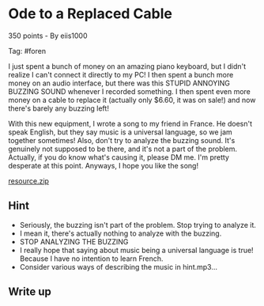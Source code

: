 # Ode to a Replaced Cable
350 points - By eiis1000

Tag: #foren

I just spent a bunch of money on an amazing piano keyboard, but I didn't realize I can't connect it directly to my PC! I then spent a bunch more money on an audio interface, but there was this STUPID ANNOYING BUZZING SOUND whenever I recorded something. I then spent even more money on a cable to replace it (actually only $6.60, it was on sale!) and now there's barely any buzzing left!

With this new equipment, I wrote a song to my friend in France. He doesn't speak English, but they say music is a universal language, so we jam together sometimes! Also, don't try to analyze the buzzing sound. It's genuinely not supposed to be there, and it's not a part of the problem. Actually, if you do know what's causing it, please DM me. I'm pretty desperate at this point. Anyways, I hope you like the song!

[resource.zip](resource.zip)

## Hint
- Seriously, the buzzing isn't part of the problem. Stop trying to analyze it.
- I mean it, there's actually nothing to analyze with the buzzing.
- STOP ANALYZING THE BUZZING
- I really hope that saying about music being a universal language is true! Because I have no intention to learn French.
- Consider various ways of describing the music in hint.mp3...
## Write up


